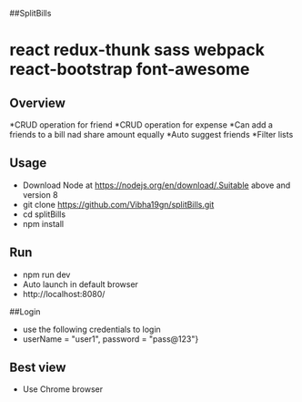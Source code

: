 ##SplitBills

# react redux-thunk sass webpack react-bootstrap font-awesome

## Overview

*CRUD operation for friend
*CRUD operation for expense
*Can add a friends to a bill nad share amount equally
*Auto suggest friends
*Filter lists

## Usage
* Download Node at https://nodejs.org/en/download/.Suitable above and version 8
* git clone https://github.com/Vibha19gn/splitBills.git
* cd splitBills
* npm install

## Run
* npm run dev
* Auto launch in default browser
* http://localhost:8080/

##Login
* use the following credentials to login
* userName = "user1", password =  "pass@123"}

## Best view
* Use Chrome browser

